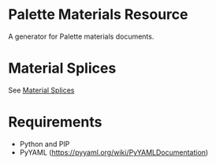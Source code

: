 # Palette Materials Resource

A generator for Palette materials documents.

# Material Splices

See [Material Splices](docs/MaterialSplices.md)

# Requirements

- Python and PIP
- PyYAML (https://pyyaml.org/wiki/PyYAMLDocumentation)
